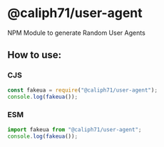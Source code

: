 # @caliph71/user-agent
NPM Module to generate Random User Agents

## How to use:
### CJS
```js
const fakeua = require("@caliph71/user-agent");
console.log(fakeua());
```

### ESM
```js
import fakeua from "@caliph71/user-agent";
console.log(fakeua());
```